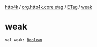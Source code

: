 [http4k](../../index.md) / [org.http4k.core.etag](../index.md) / [ETag](index.md) / [weak](./weak.md)

# weak

`val weak: `[`Boolean`](https://kotlinlang.org/api/latest/jvm/stdlib/kotlin/-boolean/index.html)
